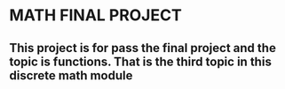 # MATH FINAL PROJECT

## This project is for pass the final project and the topic is functions. That is the third topic in this discrete math module
